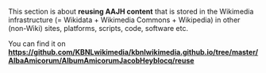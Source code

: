 This section is about **reusing AAJH content** that is stored in the Wikimedia infrastructure (= Wikidata + Wikimedia Commons + Wikipedia) in other (non-Wiki) sites, platforms, scripts, code, software etc.  

You can find it on **https://github.com/KBNLwikimedia/kbnlwikimedia.github.io/tree/master/AlbaAmicorum/AlbumAmicorumJacobHeyblocq/reuse**

